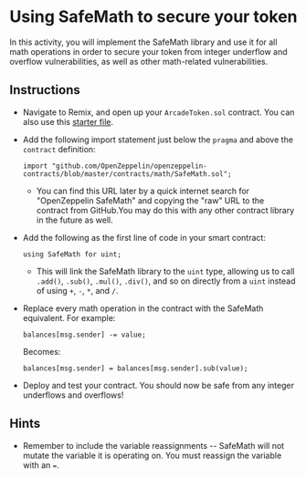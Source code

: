 # Using SafeMath to secure your token

In this activity, you will implement the SafeMath library and use it for all math operations in order to secure your token from integer underflow and overflow vulnerabilities, as well as other math-related vulnerabilities.

## Instructions

* Navigate to Remix, and open up your `ArcadeToken.sol` contract. You can also use this [starter file](Unsolved/ArcadeToken.sol).

* Add the following import statement just below the `pragma` and above the `contract` definition:

  ```solidity
  import "github.com/OpenZeppelin/openzeppelin-contracts/blob/master/contracts/math/SafeMath.sol";
  ```

  * You can find this URL later by a quick internet search for "OpenZeppelin SafeMath" and copying the "raw" URL to the contract from GitHub.You may do this with any other contract library in the future as well.

* Add the following as the first line of code in your smart contract:

  ```solidity
  using SafeMath for uint;
  ```

  * This will link the SafeMath library to the `uint` type, allowing us to call `.add()`, `.sub()`, `.mul()`, `.div()`, and so on directly from a `uint` instead of using `+`, `-`, `*`, and `/`.

* Replace every math operation in the contract with the SafeMath equivalent. For example:

  ```solidity
  balances[msg.sender] -= value;
  ```

  Becomes:

  ```solidity
  balances[msg.sender] = balances[msg.sender].sub(value);
  ```

* Deploy and test your contract. You should now be safe from any integer underflows and overflows!

## Hints

* Remember to include the variable reassignments -- SafeMath will not mutate the variable it is operating on. You must reassign the variable with an `=`.
